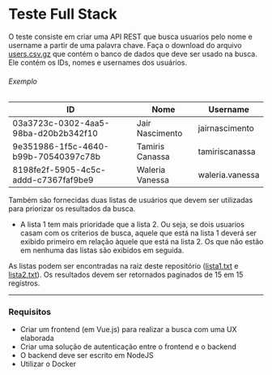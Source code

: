 
# Teste Full Stack

O teste consiste em criar uma API REST que busca usuarios pelo nome e username a partir de uma palavra chave. 
Faça o download do arquivo [users.csv.gz](https://github.com/gruposkill/we-are-hiring/raw/master/go/users.csv.gz) que contém o banco de dados que deve ser usado na busca. 
Ele contém os IDs, nomes e usernames dos usuários.

###### Exemplo
| ID                                   | Nome              | Username             |
|--------------------------------------|-------------------|----------------------|
| 03a3723c-0302-4aa5-98ba-d20b2b342f10 | Jair Nascimento   | jairnascimento       |
| 9e351986-1f5c-4640-b99b-70540397c78b | Tamiris Canassa   | tamiriscanassa       |
| 8198fe2f-5905-4c5c-addd-c7367faf9be9 | Waleria Vanessa   | waleria.vanessa      |


Também são fornecidas duas listas de usuários que devem ser utilizadas para priorizar os resultados da busca. 
 - A lista 1 tem mais prioridade que a lista 2. Ou seja, se dois usuarios casam com os criterios de busca, aquele que está na lista 1 deverá ser exibido primeiro em relação àquele que está na lista 2. Os que não estão em nenhuma das listas são exibidos em seguida.

As listas podem ser encontradas na raiz deste repositório ([lista1.txt](https://raw.githubusercontent.com/gruposkill/we-are-hiring/master/go/lista1.txt) e [lista2.txt](https://raw.githubusercontent.com/gruposkill/we-are-hiring/master/go/lista2.txt)).
Os resultados devem ser retornados paginados de 15 em 15 registros.

-----

### Requisitos

- Criar um frontend (em Vue.js) para realizar a busca com uma UX elaborada
- Criar uma solução de autenticação entre o frontend e o backend
- O backend deve ser escrito em NodeJS
- Utilizar o Docker
